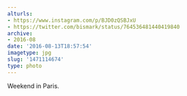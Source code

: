 ```yaml
---
alturls:
- https://www.instagram.com/p/BJD0zQSBJxU
- https://twitter.com/bismark/status/764536481440419840
archive:
- 2016-08
date: '2016-08-13T18:57:54'
imagetype: jpg
slug: '1471114674'
type: photo
---
```


Weekend in Paris.

